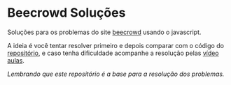 # Beecrowd Soluções

Soluções para os problemas do site [beecrowd](https://www.beecrowd.com.br/) usando o javascript.

A ideia é você tentar resolver primeiro e depois comparar com o código do [repositório](https://github.com/fernandoleonid/beecrowd), e caso tenha dificuldade acompanhe a resolução pelas [vídeo aulas](https://youtube.com/playlist?list=PLDgemkIT111D6IXfUr5CTNLWL9ouD8xfG).

_Lembrando que este repositório é a base para a resolução dos problemas._

